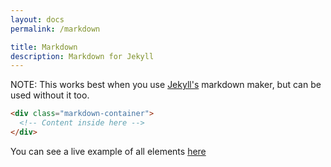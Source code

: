 ```yaml
---
layout: docs
permalink: /markdown

title: Markdown
description: Markdown for Jekyll
---
```


NOTE: This works best when you use [Jekyll's](https://jekyllrb.com/) markdown maker, but can be used without it too.
```html
<div class="markdown-container">
  <!-- Content inside here -->
</div>
```

You can see a live example of all elements [here](examples/markdown)
